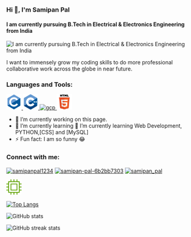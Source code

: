 ### Hi  👋, I'm Samipan Pal 
#### I am currently pursuing B.Tech in Electrical & Electronics Engineering from India
![I am currently pursuing B.Tech in Electrical & Electronics Engineering from India](https://arturssmirnovs.github.io/github-profile-readme-generator/images/banner.png)

I want to immensely grow my coding skills to do more professional collaborative work across the globe in near future.


<h3 align="left">Languages and Tools:</h3>
<p align="left"> <a href="[https://www.cprogramming.com/](https://www.w3schools.com/c/c_intro.php)" target="_blank" rel="noreferrer"> <img src="https://raw.githubusercontent.com/devicons/devicon/master/icons/c/c-original.svg" alt="c" width="40" height="40"/> </a> <a href="https://www.w3schools.com/cpp/" target="_blank" rel="noreferrer"> <img src="https://raw.githubusercontent.com/devicons/devicon/master/icons/cplusplus/cplusplus-original.svg" alt="cplusplus" width="40" height="40"/> </a> <a href="https://cloud.google.com" target="_blank" rel="noreferrer"> <img src="https://www.vectorlogo.zone/logos/google_cloud/google_cloud-icon.svg" alt="gcp" width="40" height="40"/> </a> <a href="https://www.w3.org/html/" target="_blank" rel="noreferrer"> <img src="https://raw.githubusercontent.com/devicons/devicon/master/icons/html5/html5-original-wordmark.svg" alt="html5" width="40" height="40"/> </a> </p>

- 🔭 I’m currently working on this page. 
- 🌱 I’m currently learning 🌱 I’m currently learning Web Development, PYTHON,[CSS] and [MySQL] 
- ⚡ Fun fact: I am so funny 😂 


<h3 align="left">Connect with me:</h3>
<p align="left">
<a href="https://twitter.com/samipanpal1234" target="blank"><img align="center" src="https://raw.githubusercontent.com/rahuldkjain/github-profile-readme-generator/master/src/images/icons/Social/twitter.svg" alt="samipanpal1234" height="30" width="40" /></a>
<a href="https://linkedin.com/in/samipan-pal-6b2bb7303" target="blank"><img align="center" src="https://raw.githubusercontent.com/rahuldkjain/github-profile-readme-generator/master/src/images/icons/Social/linked-in-alt.svg" alt="samipan-pal-6b2bb7303" height="30" width="40" /></a>
<a href="https://www.leetcode.com/samipan_pal" target="blank"><img align="center" src="https://raw.githubusercontent.com/rahuldkjain/github-profile-readme-generator/master/src/images/icons/Social/leet-code.svg" alt="samipan_pal" height="30" width="40" /></a>
</p>

<a href='https://docs.github.com/en/developers'><img src='https://raw.githubusercontent.com/acervenky/animated-github-badges/master/assets/devbadge.gif' width='40' height='40'></a> 

[![Top Langs](https://github-readme-stats.vercel.app/api/top-langs/?username=samipanpal)](https://github.com/anuraghazra/github-readme-stats)

![GitHub stats](https://github-readme-stats.vercel.app/api?username=samipanpal&show_icons=true&count_private=true)  

![GitHub streak stats](https://streak-stats.demolab.com/?user=samipanpal)  

